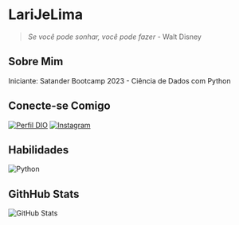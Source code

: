 # LariJeLima 

> _Se você pode sonhar, você pode fazer_
    - Walt Disney
## Sobre Mim
Iniciante: Satander Bootcamp 2023 - Ciência de Dados com Python

## Conecte-se Comigo
[![Perfil DIO](https://img.shields.io/badge/-Meu%20Perfil%20na%20DIO-ec63a1?style=for-the-badge)](https://web.dio.me/users/larissa_jessan/)
[![Instagram](https://img.shields.io/badge/Instagram-ec63a1?style=for-the-badge&logo=instagram)](https://www.instagram.com/lari.jess/)

## Habilidades
![Python](https://img.shields.io/badge/Python-ec63a1?style=for-the-badge&logo=python)

## GithHub Stats
![GitHub Stats](https://github-readme-stats.vercel.app/api?username=larijelima&theme=transparent&bg_color=ec63a1&border_color=000&show_icons=true&icon_color=000&title_color=000&text_color=FFF)

